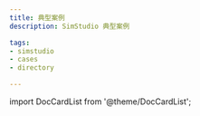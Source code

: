 ```yaml
---
title: 典型案例
description: SimStudio 典型案例

tags:
- simstudio
- cases
- directory

---
```


import DocCardList from '@theme/DocCardList';

<DocCardList />